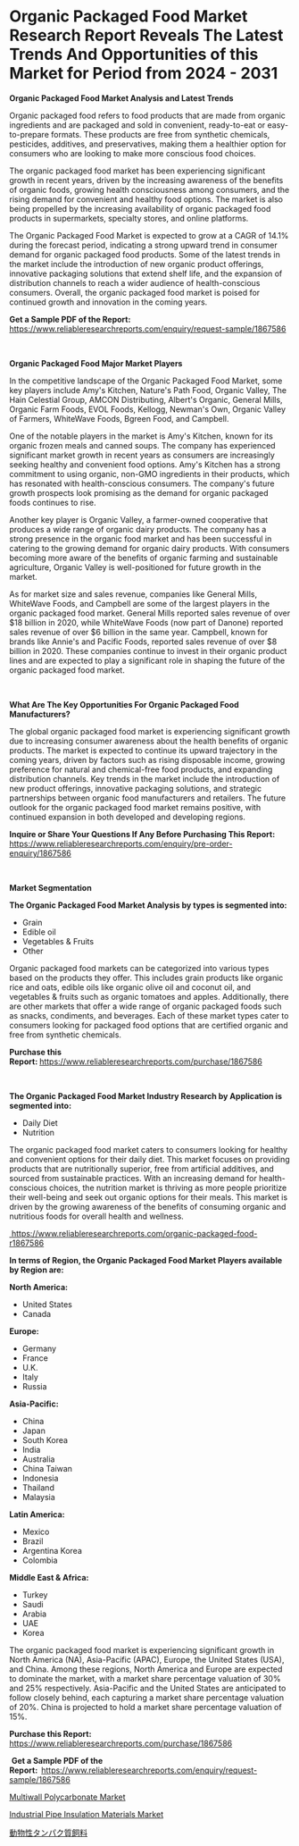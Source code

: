 <p><h1>Organic Packaged Food Market Research Report Reveals The Latest Trends And Opportunities of this Market for Period from 2024 - 2031</h1></p><p><strong>Organic Packaged Food Market Analysis and Latest Trends</strong></p>
<p><p>Organic packaged food refers to food products that are made from organic ingredients and are packaged and sold in convenient, ready-to-eat or easy-to-prepare formats. These products are free from synthetic chemicals, pesticides, additives, and preservatives, making them a healthier option for consumers who are looking to make more conscious food choices.</p><p>The organic packaged food market has been experiencing significant growth in recent years, driven by the increasing awareness of the benefits of organic foods, growing health consciousness among consumers, and the rising demand for convenient and healthy food options. The market is also being propelled by the increasing availability of organic packaged food products in supermarkets, specialty stores, and online platforms.</p><p>The Organic Packaged Food Market is expected to grow at a CAGR of 14.1% during the forecast period, indicating a strong upward trend in consumer demand for organic packaged food products. Some of the latest trends in the market include the introduction of new organic product offerings, innovative packaging solutions that extend shelf life, and the expansion of distribution channels to reach a wider audience of health-conscious consumers. Overall, the organic packaged food market is poised for continued growth and innovation in the coming years.</p></p>
<p><strong>Get a Sample PDF of the Report:&nbsp;</strong> <a href="https://www.reliableresearchreports.com/enquiry/request-sample/1867586">https://www.reliableresearchreports.com/enquiry/request-sample/1867586</a></p>
<p>&nbsp;</p>
<p><strong>Organic Packaged Food Major Market Players</strong></p>
<p><p>In the competitive landscape of the Organic Packaged Food Market, some key players include Amy's Kitchen, Nature's Path Food, Organic Valley, The Hain Celestial Group, AMCON Distributing, Albert's Organic, General Mills, Organic Farm Foods, EVOL Foods, Kellogg, Newman's Own, Organic Valley of Farmers, WhiteWave Foods, Bgreen Food, and Campbell.</p><p>One of the notable players in the market is Amy's Kitchen, known for its organic frozen meals and canned soups. The company has experienced significant market growth in recent years as consumers are increasingly seeking healthy and convenient food options. Amy's Kitchen has a strong commitment to using organic, non-GMO ingredients in their products, which has resonated with health-conscious consumers. The company's future growth prospects look promising as the demand for organic packaged foods continues to rise.</p><p>Another key player is Organic Valley, a farmer-owned cooperative that produces a wide range of organic dairy products. The company has a strong presence in the organic food market and has been successful in catering to the growing demand for organic dairy products. With consumers becoming more aware of the benefits of organic farming and sustainable agriculture, Organic Valley is well-positioned for future growth in the market.</p><p>As for market size and sales revenue, companies like General Mills, WhiteWave Foods, and Campbell are some of the largest players in the organic packaged food market. General Mills reported sales revenue of over $18 billion in 2020, while WhiteWave Foods (now part of Danone) reported sales revenue of over $6 billion in the same year. Campbell, known for brands like Annie's and Pacific Foods, reported sales revenue of over $8 billion in 2020. These companies continue to invest in their organic product lines and are expected to play a significant role in shaping the future of the organic packaged food market.</p></p>
<p>&nbsp;</p>
<p><strong>What Are The Key Opportunities For Organic Packaged Food Manufacturers?</strong></p>
<p><p>The global organic packaged food market is experiencing significant growth due to increasing consumer awareness about the health benefits of organic products. The market is expected to continue its upward trajectory in the coming years, driven by factors such as rising disposable income, growing preference for natural and chemical-free food products, and expanding distribution channels. Key trends in the market include the introduction of new product offerings, innovative packaging solutions, and strategic partnerships between organic food manufacturers and retailers. The future outlook for the organic packaged food market remains positive, with continued expansion in both developed and developing regions.</p></p>
<p><strong>Inquire or Share Your Questions If Any Before Purchasing This Report:</strong> <a href="https://www.reliableresearchreports.com/enquiry/pre-order-enquiry/1867586">https://www.reliableresearchreports.com/enquiry/pre-order-enquiry/1867586</a></p>
<p>&nbsp;</p>
<p><strong>Market Segmentation</strong></p>
<p><strong>The Organic Packaged Food Market Analysis by types is segmented into:</strong></p>
<p><ul><li>Grain</li><li>Edible oil</li><li>Vegetables & Fruits</li><li>Other</li></ul></p>
<p><p>Organic packaged food markets can be categorized into various types based on the products they offer. This includes grain products like organic rice and oats, edible oils like organic olive oil and coconut oil, and vegetables & fruits such as organic tomatoes and apples. Additionally, there are other markets that offer a wide range of organic packaged foods such as snacks, condiments, and beverages. Each of these market types cater to consumers looking for packaged food options that are certified organic and free from synthetic chemicals.</p></p>
<p><strong>Purchase this Report:&nbsp;</strong><a href="https://www.reliableresearchreports.com/purchase/1867586">https://www.reliableresearchreports.com/purchase/1867586</a></p>
<p>&nbsp;</p>
<p><strong>The Organic Packaged Food Market Industry Research by Application is segmented into:</strong></p>
<p><ul><li>Daily Diet</li><li>Nutrition</li></ul></p>
<p><p>The organic packaged food market caters to consumers looking for healthy and convenient options for their daily diet. This market focuses on providing products that are nutritionally superior, free from artificial additives, and sourced from sustainable practices. With an increasing demand for health-conscious choices, the nutrition market is thriving as more people prioritize their well-being and seek out organic options for their meals. This market is driven by the growing awareness of the benefits of consuming organic and nutritious foods for overall health and wellness.</p></p>
<p><a href="https://www.reliableresearchreports.com/organic-packaged-food-r1867586">&nbsp;https://www.reliableresearchreports.com/organic-packaged-food-r1867586</a></p>
<p><strong>In terms of Region, the Organic Packaged Food Market Players available by Region are:</strong></p>
<p>
    <p> <strong> North America: </strong>
        <ul>
            <li>United States</li>
            <li>Canada</li>
        </ul>
        </p> 
    <p> <strong> Europe: </strong>
        <ul>
            <li>Germany</li>
            <li>France</li>
            <li>U.K.</li>
            <li>Italy</li>
            <li>Russia</li>
        </ul>
        </p> 
    <p> <strong> Asia-Pacific: </strong>
        <ul>
            <li>China</li>
            <li>Japan</li>
            <li>South Korea</li>
            <li>India</li>
            <li>Australia</li>
            <li>China Taiwan</li>
            <li>Indonesia</li>
            <li>Thailand</li>
            <li>Malaysia</li>
        </ul>
        </p> 
    <p> <strong> Latin America: </strong>
        <ul>
            <li>Mexico</li>
            <li>Brazil</li>
            <li>Argentina Korea</li>
            <li>Colombia</li>
        </ul>
        </p> 
    <p> <strong> Middle East & Africa: </strong>
        <ul>
            <li>Turkey</li>
            <li>Saudi</li>
            <li>Arabia</li>
            <li>UAE</li>
            <li>Korea</li>
        </ul>
    </p>
    </p>
<p><p>The organic packaged food market is experiencing significant growth in North America (NA), Asia-Pacific (APAC), Europe, the United States (USA), and China. Among these regions, North America and Europe are expected to dominate the market, with a market share percentage valuation of 30% and 25% respectively. Asia-Pacific and the United States are anticipated to follow closely behind, each capturing a market share percentage valuation of 20%. China is projected to hold a market share percentage valuation of 15%.</p></p>
<p><strong>Purchase this Report: </strong><a href="https://www.reliableresearchreports.com/purchase/1867586">https://www.reliableresearchreports.com/purchase/1867586</a></p>
<p>&nbsp;<strong>Get a Sample PDF of the Report:&nbsp;&nbsp;</strong><a href="https://www.reliableresearchreports.com/enquiry/request-sample/1867586">https://www.reliableresearchreports.com/enquiry/request-sample/1867586</a></p>
<p><strong></strong></p>
<p><p><a href="https://www.linkedin.com/pulse/multiwall-polycarbonate-market-centers-aspects-growth-share-vwcyc?trackingId=5CtQUvJe1nNJjPIbw8m%2FWg%3D%3D">Multiwall Polycarbonate Market</a></p><p><a href="https://www.linkedin.com/pulse/industrial-pipe-insulation-materials-market-size-reflecting-dm6re?trackingId=Cz%2Bn3WPZRlS%2BvOtLSf4hSw%3D%3D">Industrial Pipe Insulation Materials Market</a></p><p><a href="https://medium.com/@jasoniller59/2024%E5%B9%B4%E3%81%8B%E3%82%892031%E5%B9%B4%E3%81%BE%E3%81%A7%E3%81%AE%E6%9C%9F%E9%96%93%E3%81%AB%E4%BA%88%E6%B8%AC%E3%81%95%E3%82%8C%E3%82%8B%E5%8B%95%E7%89%A9%E6%80%A7%E3%82%BF%E3%83%B3%E3%83%91%E3%82%AF%E8%B3%AA%E9%A3%BC%E6%96%99%E5%B8%82%E5%A0%B4%E3%81%AE%E5%88%86%E6%9E%90%E3%81%A8%E8%A6%8F%E6%A8%A1-f99dcb91f93d">動物性タンパク質飼料</a></p></p>